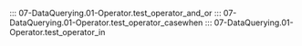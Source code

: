 ::: 07-DataQuerying.01-Operator.test_operator_and_or
::: 07-DataQuerying.01-Operator.test_operator_casewhen
::: 07-DataQuerying.01-Operator.test_operator_in
